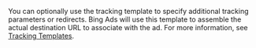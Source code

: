 You can optionally use the tracking template to specify additional tracking parameters or redirects. Bing Ads will use this template to assemble the actual destination URL to associate with the ad. For more information, see [Tracking Templates](/bingads/guides/url-tracking-upgraded-urls#trackingtemplatevalidation).